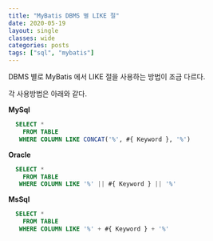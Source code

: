 ```yaml
---
title: "MyBatis DBMS 별 LIKE 절"
date: 2020-05-19
layout: single
classes: wide
categories: posts
tags: ["sql", "mybatis"]
---
```

DBMS 별로 MyBatis 에서 LIKE 절을 사용하는 방법이 조금 다르다.

각 사용방법은 아래와 같다.

<b>MySql</b>

```sql
  SELECT *
    FROM TABLE
   WHERE COLUMN LIKE CONCAT('%', #{ Keyword }, '%')
```

<b>Oracle</b>

```sql
  SELECT *
    FROM TABLE
   WHERE COLUMN LIKE '%' || #{ Keyword } || '%'
```

<b>MsSql</b>

```sql
  SELECT *
    FROM TABLE
   WHERE COLUMN LIKE '%' + #{ Keyword } + '%'
```

